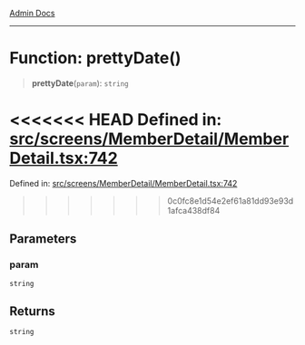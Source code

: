 [Admin Docs](/)

***

# Function: prettyDate()

> **prettyDate**(`param`): `string`

<<<<<<< HEAD
Defined in: [src/screens/MemberDetail/MemberDetail.tsx:742](https://github.com/abhassen44/talawa-admin/blob/285f7384c3d26b5028a286d84f89b85120d130a2/src/screens/MemberDetail/MemberDetail.tsx#L742)
=======
Defined in: [src/screens/MemberDetail/MemberDetail.tsx:742](https://github.com/PalisadoesFoundation/talawa-admin/blob/main/src/screens/MemberDetail/MemberDetail.tsx#L742)
>>>>>>> 0c0fc8e1d54e2ef61a81dd93e93d1afca438df84

## Parameters

### param

`string`

## Returns

`string`
